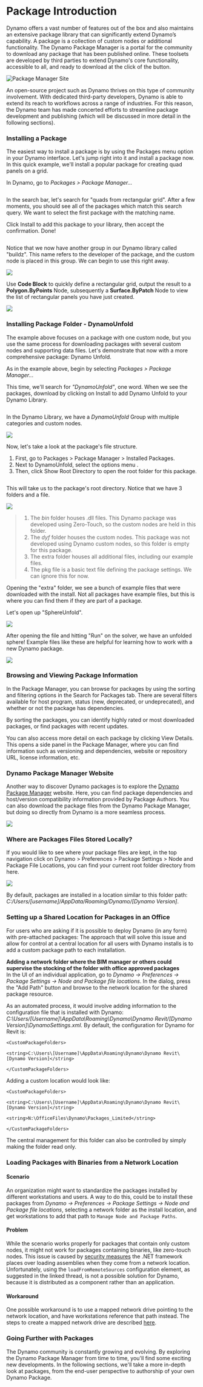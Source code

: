 # Package Introduction

Dynamo offers a vast number of features out of the box and also maintains an extensive package library that can significantly extend Dynamo’s capability. A package is a collection of custom nodes or additional functionality. The Dynamo Package Manager is a portal for the community to download any package that has been published online. These toolsets are developed by third parties to extend Dynamo's core functionality, accessible to all, and ready to download at the click of the button.

![Package Manager Site](../images/6-2/1/dpm.jpg)

An open-source project such as Dynamo thrives on this type of community involvement. With dedicated third-party developers, Dynamo is able to extend its reach to workflows across a range of industries. For this reason, the Dynamo team has made concerted efforts to streamline package development and publishing (which will be discussed in more detail in the following sections).

### Installing a Package

The easiest way to install a package is by using the Packages menu option in your Dynamo interface. Let's jump right into it and install a package now. In this quick example, we'll install a popular package for creating quad panels on a grid.

In Dynamo, go to _Packages > Package Manager..._

<figure><img src="../../.gitbook/assets/package-manager-menu.png" alt=""><figcaption></figcaption></figure>

In the search bar, let's search for "quads from rectangular grid". After a few moments, you should see all of the packages which match this search query. We want to select the first package with the matching name.

Click Install to add this package to your library, then accept the confirmation. Done!

<figure><img src="../../.gitbook/assets/quads-from-rectangular-grid.png" alt=""><figcaption></figcaption></figure>

Notice that we now have another group in our Dynamo library called "buildz". This name refers to the developer of the package, and the custom node is placed in this group. We can begin to use this right away.

![](../images/6-2/1/packageintroduction-installingapackage03.jpg)

Use **Code Block** to quickly define a rectangular grid, output the result to a **Polygon.ByPoints** Node, subsequently a **Surface.ByPatch** Node to view the list of rectangular panels you have just created.

![](../images/6-2/1/packageintroduction-installingapackage04.jpg)

### Installing Package Folder - DynamoUnfold

The example above focuses on a package with one custom node, but you use the same process for downloading packages with several custom nodes and supporting data files. Let's demonstrate that now with a more comprehensive package: Dynamo Unfold.

As in the example above, begin by selecting _Packages > Package Manager.._.

This time, we'll search for _"DynamoUnfold"_, one word. When we see the packages, download by clicking on Install to add Dynamo Unfold to your Dynamo Library.

<figure><img src="../../.gitbook/assets/unfold.png" alt=""><figcaption></figcaption></figure>

In the Dynamo Library, we have a _DynamoUnfold_ Group with multiple categories and custom nodes.

![](../images/6-2/1/packageintroduction-installingpackagefolder02.jpg)

Now, let's take a look at the package's file structure.&#x20;

1. First, go to Packages > Package Manager > Installed Packages.
2. Next to DynamoUnfold, select the options menu <img src="../images/6-2/1/packageintroduction-verticaldotsmenu.jpg" alt="" data-size="line">.
3. Then, click Show Root Directory to open the root folder for this package.

<figure><img src="../../.gitbook/assets/view-root-directory.png" alt=""><figcaption></figcaption></figure>

This will take us to the package's root directory. Notice that we have 3 folders and a file.

![](../images/6-2/1/packageintroduction-installingpackagefolder05.jpg)

> 1. The _bin_ folder houses .dll files. This Dynamo package was developed using Zero-Touch, so the custom nodes are held in this folder.
> 2. The _dyf_ folder houses the custom nodes. This package was not developed using Dynamo custom nodes, so this folder is empty for this package.
> 3. The extra folder houses all additional files, including our example files.
> 4. The pkg file is a basic text file defining the package settings. We can ignore this for now.

Opening the "extra" folder, we see a bunch of example files that were downloaded with the install. Not all packages have example files, but this is where you can find them if they are part of a package.

Let's open up "SphereUnfold".

![](../images/6-2/1/rd2.jpg)

After opening the file and hitting "Run" on the solver, we have an unfolded sphere! Example files like these are helpful for learning how to work with a new Dynamo package.

![](<../images/6-2/1/packageintroduction-installingpackagefolder07 (1) (2).jpg>)

### Browsing and Viewing Package Information

In the Package Manager, you can browse for packages by using the sorting and filtering options in the Search for Packages tab. There are several filters available for host program, status (new, deprecated, or undeprecated), and whether or not the package has dependencies.

By sorting the packages, you can identify highly rated or most downloaded packages, or find packages with recent updates.&#x20;

You can also access more detail on each package by clicking View Details. This opens a side panel in the Package Manager, where you can find information such as versioning and dependencies, website or repository URL, license information, etc.

### Dynamo Package Manager Website

Another way to discover Dynamo packages is to explore the [Dynamo Package Manager](http://dynamopackages.com) website. Here, you can find package dependencies and host/version compatibility information provided by Package Authors. You can also download the package files from the Dynamo Package Manager, but doing so directly from Dynamo is a more seamless process.

![](../images/6-2/1/dpm2.jpg)

### Where are Packages Files Stored Locally?

If you would like to see where your package files are kept, in the top navigation click on Dynamo > Preferences > Package Settings > Node and Package File Locations, you can find your current root folder directory from here.

![](../images/6-2/1/packageintroduction-installingpackagefolder08.jpg)

By default, packages are installed in a location similar to this folder path: _C:/Users/\[username]/AppData/Roaming/Dynamo/\[Dynamo Version]_.

### Setting up a Shared Location for Packages in an Office

For users who are asking if it is possible to deploy Dynamo (in any form) with pre-attached packages:
The approach that will solve this issue and allow for control at a central location for all users with Dynamo installs is to add a custom package path to each installation.

**Adding a network folder where the BIM manager or others could supervise the stocking of the folder with office approved packages**  
In the UI of an individual application, go to *Dynamo -> Preferences -> Package Settings -> Node and Package file locations*.  In the dialog, press the "Add Path" button and browse to the network location for the shared package resource. 
 
As an automated process, it would involve adding information to the configuration file that is installed with Dynamo:  _C:\Users/\[Username]\AppData\Roaming\Dynamo\Dynamo Revit/\[Dynamo Version]\DynamoSettings.xml_. By default, the configuration for Dynamo for Revit is:
 
`<CustomPackageFolders>`  

`<string>C:\Users\[Username]\AppData\Roaming\Dynamo\Dynamo Revit\[Dynamo Version]</string>`  

`</CustomPackageFolders>`

Adding a custom location would look like:  

`<CustomPackageFolders>`  

`<string>C:\Users\[Username]\AppData\Roaming\Dynamo\Dynamo Revit\[Dynamo Version]</string>`  

`<string>N:\OfficeFiles\Dynamo\Packages_Limited</string>`  

`</CustomPackageFolders>`


The central management for this folder can also be controlled by simply making the folder read only.

### Loading Packages with Binaries from a Network Location

#### Scenario

An organization might want to standardize the packages installed by different workstations and users. A way to do this, could be to install these packages from *Dynamo -> Preferences -> Package Settings -> Node and Package file locations*, selecting a network folder as the install location, and get workstations to add that path to `Manage Node and Package Paths`.

#### Problem

While the scenario works properly for packages that contain only custom nodes, it might not work for packages containing binaries, like zero-touch nodes. This issue is caused by [security measures](https://stackoverflow.com/questions/5328274/load-assembly-from-network-location) the .NET framework places over loading assemblies when they come from a network location. Unfortunately, using the `loadFromRemoteSources` configuration element, as suggested in the linked thread, is not a possible solution for Dynamo, because it is distributed as a component rather than an application.

#### Workaround

One possible workaround is to use a mapped network drive pointing to the network location, and have workstations reference that path instead. The steps to create a mapped network drive are described [here](https://support.microsoft.com/en-us/help/4026635/windows-10-map-a-network-drive).

### Going Further with Packages

The Dynamo community is constantly growing and evolving. By exploring the Dynamo Package Manager from time to time, you'll find some exciting new developments. In the following sections, we'll take a more in-depth look at packages, from the end-user perspective to authorship of your own Dynamo Package.
